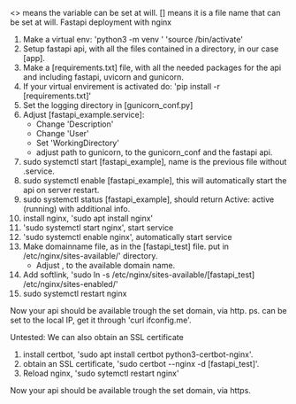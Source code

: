 <> means the variable can be set at will.
[] means it is a file name that can be set at will.
Fastapi deployment with nginx
1) Make a virtual env:
	'python3 -m venv <name>'
	'source <name>/bin/activate'
2) Setup fastapi api, with all the files contained in a directory, in our case [app].
3) Make a [requirements.txt] file, with all the needed packages for the api and including fastapi, uvicorn and gunicorn.
4) If your virtual envirement is activated do: 'pip install -r [requirements.txt]'
5) Set the logging directory in [gunicorn_conf.py]
6) Adjust [fastapi_example.service]:
	- Change 'Description'
	- Change 'User'
	- Set 'WorkingDirectory'
	- adjust path to gunicorn, to the gunicorn_conf and the fastapi api.
7) sudo systemctl start [fastapi_example], name is the previous file without .service.
8) sudo systemctl enable [fastapi_example], this will automatically start the api on server restart.
9) sudo systemctl status [fastapi_example], should return Active: active (running) with additional info.
10) install nginx, 'sudo apt install nginx'
11) 'sudo systemctl start nginx', start service
12) 'sudo systemctl enable nginx', automatically start service
13) Make domainname file, as in the [fastapi_test] file. put in 
 /etc/nginx/sites-available/' directory.
	- Adjust <DomainName>, to the available domain name.
14) Add softlink, 'sudo ln -s /etc/nginx/sites-available/[fastapi_test] /etc/nginx/sites-enabled/'
15) sudo systemctl restart nginx

Now your api should be available trough the set domain, via http.
ps. <DomainName> can be set to the local IP, get it through 'curl ifconfig.me'.

Untested:
We can also obtain an SSL certificate
1) install certbot, 'sudo apt install certbot python3-certbot-nginx'.
2) obtain an SSL certificate, 'sudo certbot --nginx -d [fastapi_test]'.
3) Reload nginx, 'sudo sytemctl restart nginx'

Now your api should be available trough the set domain, via https.